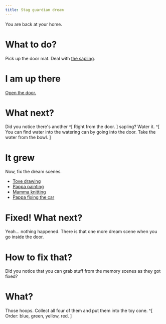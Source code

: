 ```yaml
---
title: Stag guardian dream
---
```


You are back at your home.

# What to do?
Pick up the door mat. Deal with [the sapling](010-sapling.md).

# I am up there
[Open the door.](020-open-door.md)

# What next?
Did you notice there's another ^[ Right from the door. ] sapling? Water it. ^[ You can find water into the watering can by going into the door. Take the water from the bowl. ]

# It grew
Now, fix the dream scenes.
 - [Tove drawing](050-tove.md)
 - [Pappa painting](040-pappa-crib.md)
 - [Mamma knitting](070-mamma-knit.md)
 - [Pappa fixing the car](060-pappa-car.md)

# Fixed! What next?
Yeah... nothing happened. There is that one more dream scene when you go inside the door.

# How to fix that?
Did you notice that you can grab stuff from the memory scenes as they got fixed?

# What?
Those hoops. Collect all four of them and put them into the toy cone. ^[ Order: blue, green, yellow, red. ]
